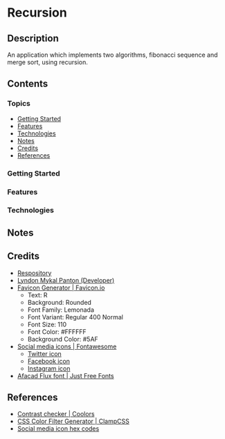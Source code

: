 # Recursion

## Description

An application which implements two algorithms, fibonacci sequence and merge
sort, using recursion.

## Contents

### Topics

- [Getting Started](#getting-started)
- [Features](#features)
- [Technologies](#technologies)
- [Notes](#notes)
- [Credits](#credits)
- [References](#references)

### Getting Started

### Features

### Technologies

## Notes

## Credits

- [Respository](https://github.com/lyndonpanton/recursion)
- [Lyndon Mykal Panton (Developer)](https://github.com/lyndonpanton)
- [Favicon Generator | Favicon.io](https://favicon.io/favicon-generator/)
    - Text: R
    - Background: Rounded
    - Font Family: Lemonada
    - Font Variant: Regular 400 Normal
    - Font Size: 110
    - Font Color: #FFFFFF
    - Background Color: #5AF
- [Social media icons | Fontawesome](https://fontawesome.com/)
    - [Twitter icon](https://fontawesome.com/icons/twitter?f=brands&s=solid)
    - [Facebook icon](https://fontawesome.com/icons/facebook?f=brands&s=solid)
    - [Instagram icon](https://fontawesome.com/icons/instagram?f=brands&s=solid)
- [Afacad Flux font | Just Free Fonts](https://justfreefonts.com/fonts/afacad-flux/)

## References

- [Contrast checker | Coolors](https://coolors.co/contrast-checker/112a46-acc8e5)
- [CSS Color Filter Generator | ClampCSS](https://clampcss.com/css-filter.html)
- [Social media icon hex codes](https://brandpalettes.com/)
